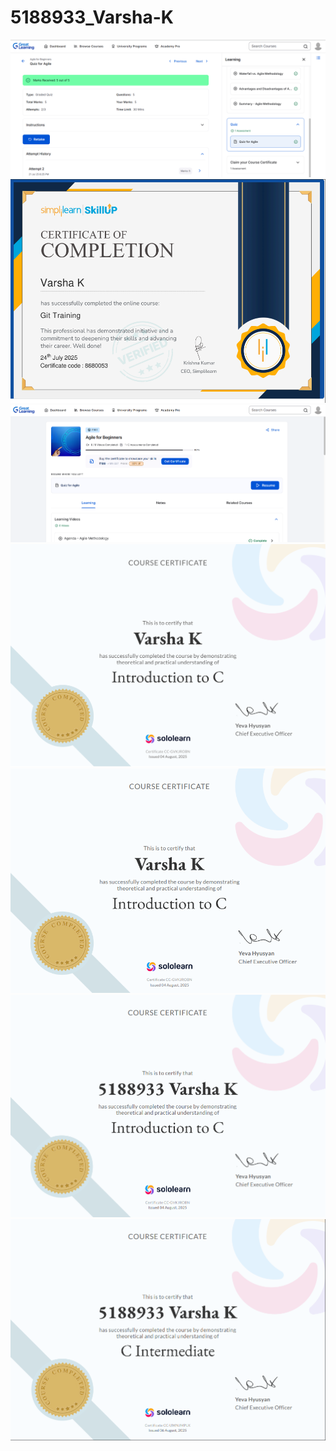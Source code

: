 # 5188933_Varsha-K
<img src="https://github.com/5188933VARSHA/5188933_Varsha-K/blob/main/SDLC/Quiz%20agile%20screenshot.png" alt="image">
<img src="GIT/5188933_Varsha K git simplilearn certificate.png"alt="image">
<img src="SDLC/course end Screenshot.png" alt="image">
<img src="C programming/Solo learn Beginner certificate.pdf" alt="image">
<img src="C programming/Sololearn Certificate Beginners.png" alt ="image">
<img src="C programming/5188933 Varsha K C Beginner solo learn certiificate.png" alt="image">
<img src="C programming/5188933 Varsha K C Intermediate solo learn certificate.png" alt="image">